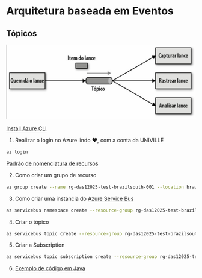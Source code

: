 # Arquitetura baseada em Eventos

## Tópicos
![Topicos](./diagramas/topicos.png)

[Install Azure CLI](https://learn.microsoft.com/en-us/cli/azure/install-azure-cli)

1. Realizar o login no Azure lindo ❤️, com a conta da UNIVILLE
```bash
az login
```

[Padrão de nomenclatura de recursos](https://learn.microsoft.com/pt-br/azure/cloud-adoption-framework/ready/azure-best-practices/resource-naming)

2. Como criar um grupo de recurso
```bash
az group create --name rg-das12025-test-brazilsouth-001 --location brazilsouth
```

3. Como criar uma instancia do [Azure Service Bus](https://learn.microsoft.com/en-us/azure/service-bus-messaging/service-bus-messaging-overview)

```bash
az servicebus namespace create --resource-group rg-das12025-test-brazilsouth-001 --name sb-das12025-test-brazilsouth-001 --location brazilsouth --sku Standard
```
4. Criar o tópico
```bash
az servicebus topic create --resource-group rg-das12025-test-brazilsouth-001 --namespace-name sb-das12025-test-brazilsouth-001 --name topic-das1
```

5. Criar a Subscription
```bash
az servicebus topic subscription create --resource-group rg-das12025-test-brazilsouth-001 --namespace-name sb-das12025-test-brazilsouth-001 --topic-name topic-das1 --name subscription-walter
```

6. [Exemplo de código em Java](https://learn.microsoft.com/en-us/azure/service-bus-messaging/service-bus-java-how-to-use-topics-subscriptions?tabs=passwordless)


